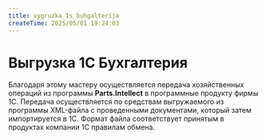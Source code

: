 ```yaml
---
title: vygruzka_1s_buhgalterija
createTime: 2025/05/01 19:24:03
---
```

# Выгрузка 1С Бухгалтерия

Благодаря этому мастеру осуществляется передача хозяйственных операций из программы **Parts.Intellect** в программные продукту фирмы 1С. Передача осуществляется по средствам выгружаемого из программы XML-файла с проведенными документами, который затем импортируется в 1С. Формат файла соответствует принятым в продуктах компании 1С правилам обмена.